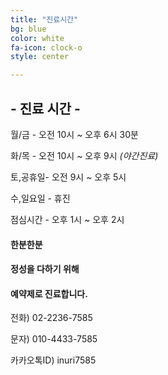 ```yaml
---
title: "진료시간"
bg: blue
color: white
fa-icon: clock-o
style: center

---
```


## - 진료 시간 -

월/금  - 오전 10시 ~ 오후 6시 30분

화/목  -  오전 10시 ~ 오후 9시 *(야간진료)*

토,공휴일- 오전 9시 ~ 오후 5시

수,일요일 - 휴진


점심시간 - 오후 1시 ~ 오후 2시


#### 한분한분

#### 정성을 다하기 위해

#### 예약제로 진료합니다.

전화) 02-2236-7585

문자) 010-4433-7585

카카오톡ID) inuri7585
